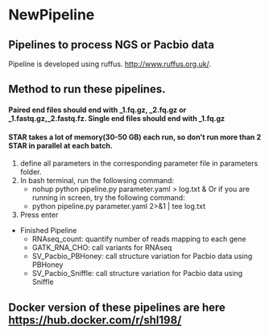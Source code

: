 # NewPipeline
Pipelines to process NGS or Pacbio data
---------------------------------------
Pipeline is developed using ruffus. http://www.ruffus.org.uk/.
## Method to run these pipelines.
#### Paired end files should end with _1.fq.gz, _2.fq.gz or _1.fastq.gz,_2.fastq.fz. Single end files should end with _1.fq.gz
#### STAR takes a lot of memory(30-50 GB) each run, so don't run more than 2 STAR in parallel at each batch.
1. define all parameters in the corresponding parameter file in parameters folder.
2. In bash terminal, run the followsing command:
	* nohup python pipeline.py parameter.yaml > log.txt &
	Or if you are running in screen, try the following command:
	* python pipeline.py parameter.yaml 2>&1 | tee log.txt
3. Press enter

* Finished Pipeline
	* RNAseq_count: quantify number of reads mapping to each gene
	* GATK_RNA_CHO: call variants for RNAseq
	* SV_Pacbio_PBHoney: call structure variation for Pacbio data using PBHoney
	* SV_Pacbio_Sniffle: call structure variation for Pacbio data using Sniffle
	

Docker version of these pipelines are here https://hub.docker.com/r/shl198/
---------------------------------------------------------------------------
